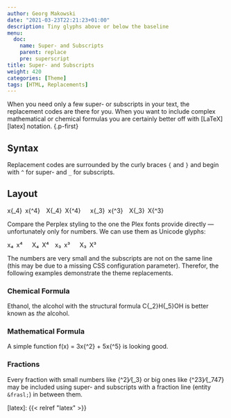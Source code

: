 ```yaml
---
author: Georg Makowski
date: "2021-03-23T22:21:23+01:00"
description: Tiny glyphs above or below the baseline
menu:
  doc:
    name: Super- and Subscripts
    parent: replace
    pre: superscript
title: Super- and Subscripts
weight: 420
categories: [Theme]
tags: [HTML, Replacements]
---
```


When you need only a few super- or subscripts in your text, the replacement codes are there for you. When you want to include complex mathematical or chemical formulas you are certainly better off with [LaTeX][latex] notation.
{.p-first} <!--more-->

## Syntax

Replacement codes are surrounded by the curly braces `{` and `}` and begin with `^` for super- and `_` for subscripts.

## Layout

x{_4} x{^4} X{_4} X{^4}   x{_3} x{^3} X{_3} X{^3}

Compare the Perplex styling to the one the Plex fonts provide directly — unfortunately only for numbers. We can use them as Unicode glyphs:

x₄ x⁴   X₄ X⁴ x₃ x³   X₃ X³

The numbers are very small and the subscripts are not on the same line (this may be due to a missing CSS configuration parameter). Therefor, the following examples demonstrate the theme replacements.

### Chemical Formula

Ethanol, the alcohol with the structural formula C{_2}H{_5}OH is better known as _the_ alcohol.

### Mathematical Formula

A simple function f(x) = 3x{^2} + 5x{^5} is looking good.

### Fractions

Every fraction with small numbers like {^2}⁄{_3} or big ones like {^23}⁄{_747} may be included using super- and subscripts with a fraction line (entity `&frasl;`) in between them.

[latex]: {{< relref "latex" >}}
